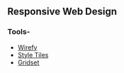 ## Responsive Web Design

### Tools-

- [Wirefy](https://getwirefy.com/)
- [Style Tiles](http://styletil.es/)
- [Gridset](https://www.monotype.com/)
